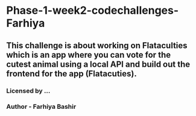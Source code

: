 # Phase-1-week2-codechallenges-Farhiya
## This challenge is about working on Flataculties which is an app where you can vote for the cutest animal using a local API and build out the frontend for the app (Flatacuties).
### Licensed by ...
### Author - Farhiya Bashir 
